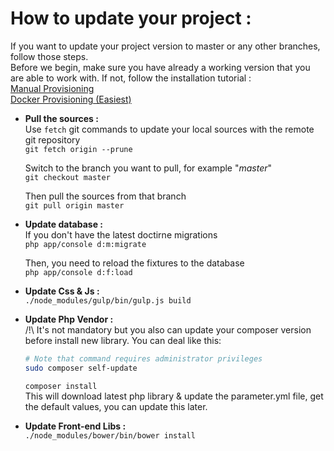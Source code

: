 # How to update your project :

If you want to update your project version to master or any other branches, follow those steps.    
Before we begin, make sure you have already a working version that you are able to work with.
If not, follow the installation tutorial :  
[Manual Provisioning](manual.md)  
[Docker Provisioning (Easiest)](docker.md)  

* **Pull the sources :**  
    Use `fetch` git commands to update your local sources with the remote git repository    
    `git fetch origin --prune`
    
    Switch to the branch you want to pull, for example "_master_"     
    `git checkout master`
    
    Then pull the sources from that branch    
    `git pull origin master`

* **Update database :**  
    If you don't have the latest doctirne migrations  
    `php app/console d:m:migrate`  
    
    Then, you need to reload the fixtures to the database  
    `php app/console d:f:load`
  
* **Update Css & Js :**  
    `./node_modules/gulp/bin/gulp.js build`

* **Update Php Vendor :**  
    /!\ It's not mandatory but you also can update your composer version before install new library. You can deal like this:
    ```bash
    # Note that command requires administrator privileges
    sudo composer self-update
    ```
    
    `composer install`  
    This will download latest php library & update the parameter.yml file, get the default values, you can update this later.
    
* **Update Front-end Libs :**  
    `./node_modules/bower/bin/bower install`
